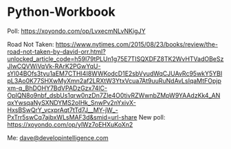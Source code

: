 # Python-Workbook
Poll: https://xoyondo.com/op/LvxecmNLvNKigJY

Road Not Taken: https://www.nytimes.com/2015/08/23/books/review/the-road-not-taken-by-david-orr.html?unlocked_article_code=h59l79tPLUn1g75E7TISQXDFZ8TK2WvHTVadOBeSzJlwCQVWiVqVk-RArK2PGwYqU-sYl04BOfs3tyu1aEM7CTHI4I8WWKodcD1E2sbVyudWqCJUAvRc95wkY5YBIpL3Ao0K77SHXwMyXmn2af2LRXtW3YtxVcua7At9uuRuNdAvLsIqaMtFOpjpxm-q_BhDOHY7BdVPADzGzx74lC-OpIQN8o9nbf_dsbUs1qrw0nzDn7Zle4O0tivRZWwnbZMpW9YAAdzKk4_ANqxYwsqaNySXNDYMS2oIHk_SnwPv2nYxivX-HxsBSwQrY_vcxprAqt7tTd7J__MY-jW_-PxTrr5swCq7ajbxWLsMAF3d&smid=url-share
New poll: https://xoyondo.com/op/ylWz7oEHXuKoXn2

Me: dave@developintelligence.com
